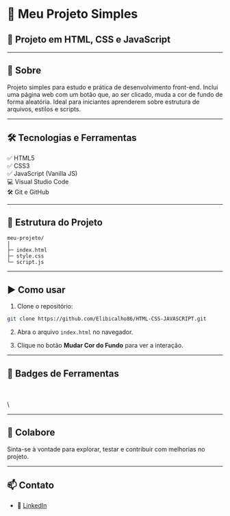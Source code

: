 # 👋 Meu Projeto Simples

## 🎯 Projeto em HTML, CSS e JavaScript

---

## 🚀 Sobre

Projeto simples para estudo e prática de desenvolvimento front-end. Inclui uma página web com um botão que, ao ser clicado, muda a cor de fundo de forma aleatória. Ideal para iniciantes aprenderem sobre estrutura de arquivos, estilos e scripts.

---

## 🛠️ Tecnologias e Ferramentas

✅ HTML5\
✅ CSS3\
✅ JavaScript (Vanilla JS)\
💻 Visual Studio Code\
🛠️ Git e GitHub

---

## 📁 Estrutura do Projeto

```
meu-projeto/
│
├─ index.html
├─ style.css
└─ script.js
```

---

## ▶️ Como usar

1. Clone o repositório:

```bash
git clone https://github.com/Elibicalho86/HTML-CSS-JAVASCRIPT.git
```

2. Abra o arquivo `index.html` no navegador.

3. Clique no botão **Mudar Cor do Fundo** para ver a interação.

---

## 🧩 Badges de Ferramentas

\
\
\


---

## 🤝 Colabore

Sinta-se à vontade para explorar, testar e contribuir com melhorias no projeto.

---

## 📫 Contato

- 💼 [LinkedIn](https://www.linkedin.com/in/eli-santos-61a71031a/)

